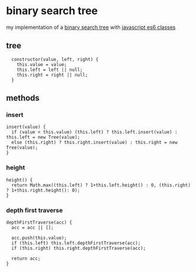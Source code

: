 # binary search tree
my implementation of a [binary search tree](https://en.wikipedia.org/wiki/Binary_search_tree) with [javascript es6 classes](https://developer.mozilla.org/en-US/docs/Web/JavaScript/Reference/Classes)

## tree
```
  constructor(value, left, right) {
    this.value = value;
    this.left = left || null;
    this.right = right || null;
  }
```

## methods
### insert
```
insert(value) {
  if (value < this.value) (this.left) ? this.left.insert(value) : this.left = new Tree(value);
  else (this.right) ? this.right.insert(value) : this.right = new Tree(value);
}
```

### height
```
height() {
  return Math.max((this.left) ? 1+this.left.height() : 0, (this.right) ? 1+this.right.height(): 0);
}
```

### depth first traverse
```
depthFirstTraverse(acc) {
  acc = acc || [];

  acc.push(this.value);
  if (this.left) this.left.depthFirstTraverse(acc);
  if (this.right) this.right.depthFirstTraverse(acc);

  return acc;
}
```
